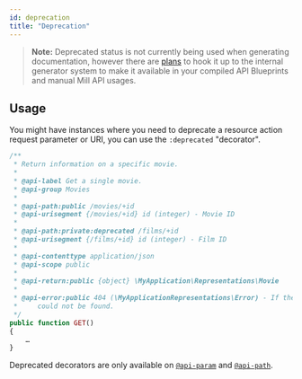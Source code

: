 ```yaml
---
id: deprecation
title: "Deprecation"
---
```


> **Note:** Deprecated status is not currently being used when generating documentation, however there are [plans](https://github.com/vimeo/mill/milestones) to hook it up to the internal generator system to make it available in your compiled API Blueprints and manual Mill API usages.

## Usage
You might have instances where you need to deprecate a resource action request parameter or URI, you can use the
`:deprecated` "decorator".

```php
/**
 * Return information on a specific movie.
 *
 * @api-label Get a single movie.
 * @api-group Movies
 *
 * @api-path:public /movies/+id
 * @api-urisegment {/movies/+id} id (integer) - Movie ID
 *
 * @api-path:private:deprecated /films/+id
 * @api-urisegment {/films/+id} id (integer) - Film ID
 *
 * @api-contenttype application/json
 * @api-scope public
 *
 * @api-return:public {object} \MyApplication\Representations\Movie
 *
 * @api-error:public 404 (\MyApplicationRepresentations\Error) - If the movie
 *     could not be found.
 */
public function GET()
{
    …
}
```

Deprecated decorators are only available on [`@api-param`](reference-api-param.md) and [`@api-path`](reference-api-path.md).
